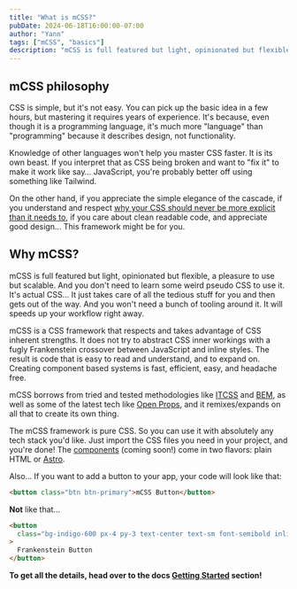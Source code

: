 ```yaml
---
title: "What is mCSS?"
pubDate: 2024-06-18T16:00:00-07:00
author: "Yann"
tags: ["mCSS", "basics"]
description: "mCSS is full featured but light, opinionated but flexible, a pleasure to use but scalable. And you don't need to learn some weird pseudo CSS to use it. It's actual CSS…"
---
```


## mCSS philosophy

CSS is simple, but it's not easy. You can pick up the basic idea in a few hours, but mastering it requires years of experience. It's because, even though it is a programming language, it's much more "language" than "programming" because it describes design, not functionality.

Knowledge of other languages won't help you master CSS faster. It is its own beast. If you interpret that as CSS being broken and want to "fix it" to make it work like say… JavaScript, you're probably better off using something like Tailwind.

On the other hand, if you appreciate the simple elegance of the cascade, if you understand and respect [why your CSS should never be more explicit than it needs to][1], if you care about clean readable code, and appreciate good design… This framework might be for you.

## Why mCSS?

mCSS is full featured but light, opinionated but flexible, a pleasure to use but scalable. And you don't need to learn some weird pseudo CSS to use it. It's actual CSS… It just takes care of all the tedious stuff for you and then gets out of the way. And you won't need a bunch of tooling around it. It will speeds up your workflow right away.

mCSS is a CSS framework that respects and takes advantage of CSS inherent strengths. It does not try to abstract CSS inner workings with a fugly Frankenstein crossover between JavaScript and inline styles. The result is code that is easy to read and understand, and to expand on. Creating component based systems is fast, efficient, easy, and headache free.

mCSS borrows from tried and tested methodologies like [ITCSS](/blog/what-is-itcss) and [BEM](/blog/what-is-bem), as well as some of the latest tech like [Open Props](https://open-props.style), and it remixes/expands on all that to create its own thing.

The mCSS framework is pure CSS. So you can use it with absolutely any tech stack you'd like. Just import the CSS files you need in your project, and you're done! The [components][2] (coming soon!) come in two flavors: plain HTML or [Astro][3].

Also… If you want to add a button to your app, your code will look like that:

```html
<button class="btn btn-primary">mCSS Button</button>
```

**Not** like that…

```html
<button
  class="bg-indigo-600 px-4 py-3 text-center text-sm font-semibold inline-block text-white cursor-pointer uppercase transition duration-200 ease-in-out rounded-md hover:bg-indigo-700 focus-visible:outline-none focus-visible:ring-2 focus-visible:ring-indigo-600 focus-visible:ring-offset-2 active:scale-95"
>
  Frankenstein Button
</button>
```

**To get all the details, head over to the docs [Getting Started][4] section!**

[1]: https://css-tricks.com/why-is-css-frustrating/
[2]: /components/start
[3]: https://astro.build
[4]: /docs/start
